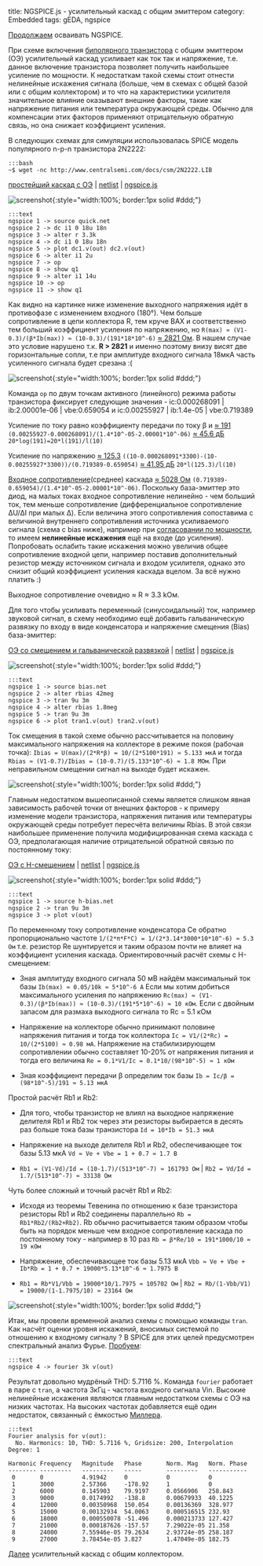 title: NGSPICE.js - усилительный каскад с общим эмиттером
category: Embedded 
tags: gEDA, ngspice

[Продолжаем]({filename}../2016-10-28-ngspice-introduction/2016-10-28-ngspice-introduction.md) осваивать NGSPICE.

При схеме включения [биполярного транзистора]({filename}../2016-11-02-bipolar-transistor/2016-11-02-bipolar-transistor.md) с общим эмиттером (ОЭ) усилительный каскад усиливает как ток так и напряжение, т.е. данное включение транзистора позволяет получить наибольшее усиление по мощности. К недостаткам такой схемы стоит отнести нелинейные искажения сигнала (больше, чем в схемах с общей базой или с общим коллектором) и то что на характеристики усилителя значительное влияние оказывают внешние факторы, такие как напряжение питания или температура окружающей среды. Обычно для компенсации этих факторов применяют отрицательную обратную связь, но она снижает коэффициент усиления.

<!-- 
<a href="{attach}2N2222.LIB"></a>
-->

В следующих схемах для симуляции использовалась SPICE модель популярного n-p-n транзистора 2N2222:

    :::bash
    ~$ wget -nc http://www.centralsemi.com/docs/csm/2N2222.LIB

[простейший каскад с ОЭ]({attach}quick.sch) | [netlist]({attach}quick.net) | [ngspice.js](https://ngspice.js.org/?gist=5caf9c51187c6b94386582162a08f1dd)

![screenshot]({attach}show-img-quick.png){:style="width:100%; border:1px solid #ddd;"}

    :::text
    ngspice 1 -> source quick.net
    ngspice 2 -> dc i1 0 18u 18n
    ngspice 3 -> alter r 3.3k
    ngspice 4 -> dc i1 0 18u 18n
    ngspice 5 -> plot dc1.v(out) dc2.v(out)
    ngspice 6 -> alter i1 2u
    ngspice 7 -> op
    ngspice 8 -> show q1
    ngspice 9 -> alter i1 14u
    ngspice 10 -> op
    ngspice 11 -> show q1

Как видно на картинке ниже изменение выходного напряжения идёт в противофазе с изменением входного (180°). Чем больше сопротивление в цепи коллектора R, тем круче ВАХ и соответственно тем больший коэффициент усиления по напряжению, но ```R(max) ≈ (V1-0.3)/(β*Ib(max)) ≈ (10-0.3)/(191*18*10^-6)``` [≈ 2821 Ом](https://bc.js.org/). В нашем случае это условие нарушено т.к. **R > 2821** и именно поэтому внизу висят две горизонтальные сопли, т.е при амплитуде входного сигнала 18мкА часть усиленного сигнала будет срезана :(

![screenshot]({attach}quick-canvas.png){:style="width:100%; border:1px solid #ddd;"}

Команда ```op``` по двум точкам активного (линейного) режима работы транзистора фиксирует следующие значения - ic:0.000268091 | ib:2.00001e-06 | vbe:0.659054 и ic:0.00255927 | ib:1.4e-05 | vbe:0.719389

Усиление по току равно коэффициенту передачи по току β и [≈ 191](https://bc.js.org/) ```(0.00255927-0.000268091)/(1.4*10^-05-2.00001*10^-06)``` [≈ 45.6 дБ](https://bc.js.org/) ```20*log(191)=20*l(191)/l(10)```

Усиление по напряжению [≈ 125.3](https://bc.js.org/) ```((10-0.000268091*3300)-(10-0.00255927*3300))/(0.719389-0.659054)``` [≈ 41.95 дБ](https://bc.js.org/) ```20*l(125.3)/l(10)```

[Входное сопротивление]({filename}../2016-11-04-input-output-impedance/2016-11-04-input-output-impedance.md)(среднее) каскада [≈ 5028 Ом](https://bc.js.org/) ```(0.719389-0.659054)/(1.4*10^-05-2.00001*10^-06)```. Поскольку база-эмиттер это диод, на малых токах входное сопротивление нелинейно - чем больший ток, тем меньше сопротивление (дифференциальное сопротивление ΔU/ΔI при малых Δ). Если величина этого сопротивления сопоставима с величиной внутреннего сопротивления источника усиливаемого сигнала (схема c bias ниже), например при [согласовании по мощности]({filename}../2016-11-04-input-output-impedance/2016-11-04-input-output-impedance.md), то имеем **нелинейные искажения** ещё на входе (до усиления). Попробовать ослабить такие искажения можно увеличив общее сопротивление входной цепи, например поставив дополнительный резистор между источником сигнала и входом усилителя, однако это снизит общий коэффициент усиления каскада вцелом. За всё нужно платить :)

Выходное сопротивление очевидно ≈ R ≈ 3.3 kОм.

Для того чтобы усиливать переменный (синусоидальный) ток, например звуковой сигнал, в схему необходимо ещё добавить гальваническую развязку по входу в виде конденсатора и напряжение смещения (Bias) база-эмиттер:

[ОЭ со смещением и гальванической развязкой]({attach}bias.sch) | [netlist]({attach}bias.net) | [ngspice.js](https://ngspice.js.org/?gist=d5d84f15744ea255196d136b735e6570)

![screenshot]({attach}show-img-bias.png){:style="width:100%; border:1px solid #ddd;"}

    :::text
    ngspice 1 -> source bias.net
    ngspice 2 -> alter rbias 42meg
    ngspice 3 -> tran 9u 3m
    ngspice 4 -> alter rbias 1.8meg
    ngspice 5 -> tran 9u 3m
    ngspice 6 -> plot tran1.v(out) tran2.v(out)

Ток смещения в такой схеме обычно рассчитывается на половину максимального напряжения на коллекторе в режиме покоя (рабочая точка): ```Ibias = U(max)/(2*R*β) = 10/(2*5100*191) ≈ 5.133 мкA``` и тогда ```Rbias ≈ (V1-0.7)/Ibias = (10-0.7)/(5.133*10^-6) ≈ 1.8 МОм```. При неправильном смещении сигнал на выходе будет искажен.

![screenshot]({attach}bias-canvas.png){:style="width:100%; border:1px solid #ddd;"}

Главным недостатком вышеописанной схемы является слишком явная зависимость рабочей точки от внешних факторов - к примеру изменение модели транзистора, напряжения питания или температуры окружающей среды потребует пересчёта величины Rbias. В этой связи наибольшее применение получила модифицированная схема каскада с ОЭ, предполагающая наличие отрицательной обратной связью по постоянному току:

[ОЭ с H-смещением]({attach}h-bias.sch) | [netlist]({attach}h-bias.net) | [ngspice.js](https://ngspice.js.org/?gist=ff5ede71d7db3d4e17d0448c88f9443d)

![screenshot]({attach}show-img-h-bias.png){:style="width:100%; border:1px solid #ddd;"}

    :::text
    ngspice 1 -> source h-bias.net
    ngspice 2 -> tran 9u 3m
    ngspice 3 -> plot v(out)

По переменному току сопротивление конденсатора Ce обратно пропорционально частоте ```1/(2*π*F*C) = 1/(2*3.14*3000*10*10^-6) ≈ 5.3 Ом``` т.е. резистор Re шунтируется и таким образом почти не влияет на коэффициент усиления каскада. Ориентировочный расчёт схемы с H-смещением:

  - Зная амплитуду входного сигнала 50 мВ найдём максимальный ток базы ```Ib(max) ≈ 0.05/10k ≈ 5*10^-6 A``` Если мы хотим добиться максимального усиления по напряжению ```Rc(max) ≈ (V1-0.3)/(β*Ib(max)) ≈ (10-0.3)/(191*5*10^-6) ≈ 10 кОм```. Если с двойным запасом для размаха выходного сигнала то Rс = 5.1 кОм

  - Напряжение на коллекторе обычно принимают половине напряжения питания и тогда ток коллектора ```Ic = V1/(2*Rс) = 10/(2*5100) ≈ 0.98 мА```. Напряжение на стабилизирующем сопротивлении обычно составляет 10-20% от напряжения питания и тогда его величина ```Re = 0.1*V1/Ic = 0.1*10/(98*10^-5) ≈ 1 кОм```

  - Зная коэффициент передачи β определим ток базы ```Ib = Ic/β = (98*10^-5)/191 ≈ 5.13 мкA```

Простой расчёт Rb1 и Rb2:

  - Для того, чтобы транзистор не влиял на выходное напряжение делителя Rb1 и Rb2 ток через эти резисторы выбирается в десять раз больше тока базы транзистора ```Id = 10*Ib = 51.3 мкA```

  - Напряжение на выходе делителя Rb1 и Rb2, обеспечивающее ток базы 5.13 мкA ```Vd ≈ Ve + Vbe = 1 + 0.7 ≈ 1.7 В```

  - ```Rb1 = (V1-Vd)/Id = (10-1.7)/(513*10^-7) ≈ 161793 Ом``` | ```Rb2 = Vd/Id = 1.7/(513*10^-7) ≈ 33138 Ом```

Чуть более сложный и точный расчёт Rb1 и Rb2:

  - Исходя из теоремы Тевенина по отношению к базе транзистора резисторы Rb1 и Rb2 соединены параллельно ```Rb = Rb1*Rb2/(Rb2+Rb2)```. Rb обычно расчитывается таким образом чтобы быть на порядок меньше чем входное сопротивление каскада по постоянному току - например в 10 раз ```Rb = β*Re/10 = 191*1000/10 ≈ 19 кОм```

  - Напряжение, обеспечивающее ток базы 5.13 мкA ```Vbb ≈ Ve + Vbe + Ib*Rb = 1 + 0.7 + 19000*5.13*10^-6 ≈ 1.7975 В```

   - ```Rb1 = Rb*V1/Vbb = 19000*10/1.7975 ≈ 105702 Ом``` | ```Rb2 = Rb/(1-Vbb/V1) = 19000/(1-1.7975/10) ≈ 23164 Ом```

![screenshot]({attach}h-bias-canvas.png){:style="width:100%; border:1px solid #ddd;"}

Итак, мы провели временной анализ схемы с помощью команды ```tran```. Как насчёт оценки уровня искажений, вносимых системой по отношению к входному сигналу ?
В SPICE для этих целей предусмотрен спектральный анализ Фурье. [Пробуем](https://ngspice.js.org/?gist=db86a12399a231108e27d323955eb7c3):

    :::text
    ngspice 4 -> fourier 3k v(out)

Результат довольно мудрёный THD: 5.7116 %. Команда ```fourier``` работает в паре с ```tran```, а частота 3кГц - частота входного сигнала Vin. Высокие нелинейные искажения являются главным недостатком схемы с ОЭ на низких частотах. На высоких частотах добавляется ещё один недостаток, связанный с ёмкостью [Миллера]({filename}../2016-11-11-cascode-amplifier/2016-11-11-cascode-amplifier.md).

    :::text
    Fourier analysis for v(out):
      No. Harmonics: 10, THD: 5.7116 %, Gridsize: 200, Interpolation Degree: 1

    Harmonic Frequency   Magnitude   Phase       Norm. Mag   Norm. Phase
    -------- ---------   ---------   -----       ---------   -----------
     0       0           4.91942     0           0           0          
     1       3000        2.57366     -178.92     1           0          
     2       6000        0.145903    79.9197     0.0566906   258.843    
     3       9000        0.0174992   -138.8      0.00679933  40.1225    
     4       12000       0.00350968  150.054     0.00136369  328.977    
     5       15000       0.00132934  54.0063     0.000516515 232.93     
     6       18000       0.000550078 -51.496     0.000213733 127.427    
     7       21000       0.000187626 -157.57     7.29022e-05 21.358     
     8       24000       7.55946e-05 79.2634     2.93724e-05 258.187    
     9       27000       3.78454e-05 3.827       1.47049e-05 182.75  

[Далее]({filename}../2016-11-09-bipolar-common-collector/2016-11-09-bipolar-common-collector.md) усилительный каскад с общим коллектором.